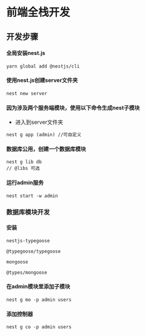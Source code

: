 # 前端全栈开发

## 开发步骤

#### 全局安装nest.js

```
yarn global add @nestjs/cli
```

#### 使用nest.js创建server文件夹

```
nest new server
```

#### 因为涉及两个服务端模块，使用以下命令生成nest子模块

- 进入到server文件夹

```
nest g app (admin) //可自定义
```

#### 数据库公用，创建一个数据库模块

```
nest g lib db
// @libs 可选
```

#### 运行admin服务

```
nest start -w admin
```

### 数据库模块开发

#### 安装 

`nestjs-typegoose  `

`@typegoose/typegoose`

`mongoose`

`@types/mongoose`

#### 在admin模块里添加子模块

`nest g mo -p admin users`

#### 添加控制器

`nest g co -p admin users`